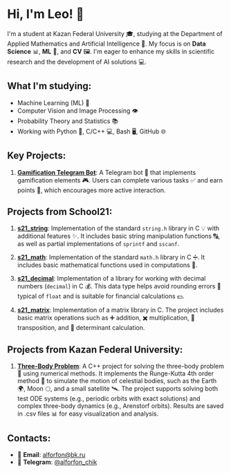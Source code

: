 # Hi, I'm Leo! 👋

I'm a student at Kazan Federal University 🎓, studying at the Department of Applied Mathematics and Artificial Intelligence 🤖. My focus is on **Data Science** 📊, **ML** 🧠, and **CV** 🖼️. I'm eager to enhance my skills in scientific research and the development of AI solutions 💻.

## What I'm studying:
- Machine Learning (ML) 🤖
- Computer Vision and Image Processing 👁️
- Probability Theory and Statistics 📚
- Working with Python 🐍, C/C++ 💻, Bash 🖥️, GitHub 🌐

## Key Projects:
1. **[Gamification Telegram Bot](https://github.com/LeonidMitrofanov/Gamification_tg_bot)**: A Telegram bot 🤖 that implements gamification elements 🎮. Users can complete various tasks ✅ and earn points 🎯, which encourages more active interaction.

## Projects from School21:
1. **[s21_string](https://github.com/LeonidMitrofanov/s21_string)**: Implementation of the standard `string.h` library in C 💡 with additional features ✨. It includes basic string manipulation functions 🔠, as well as partial implementations of `sprintf` and `sscanf`.

2. **[s21_math](https://github.com/LeonidMitrofanov/s21_math)**: Implementation of the standard `math.h` library in C ➗. It includes basic mathematical functions used in computations 🔢.

3. **[s21_decimal](https://github.com/LeonidMitrofanov/s21_decimal)**: Implementation of a library for working with decimal numbers (`decimal`) in C 💰. This data type helps avoid rounding errors 🔄 typical of `float` and is suitable for financial calculations 💵.

4. **[s21_matrix](https://github.com/LeonidMitrofanov/s21_matrix)**: Implementation of a matrix library in C. The project includes basic matrix operations such as ➕ addition, ✖️ multiplication, 🔄 transposition, and 📐 determinant calculation.

## Projects from Kazan Federal University:
1. **[Three-Body Problem](https://github.com/LeonidMitrofanov/Three-Body_Problem)**: A C++ project for solving the three-body problem 🌌 using numerical methods. It implements the Runge-Kutta 4th order method 🧮 to simulate the motion of celestial bodies, such as the Earth 🌍, Moon 🌕, and a small satellite 🛰️. The project supports solving both test ODE systems (e.g., periodic orbits with exact solutions) and complex three-body dynamics (e.g., Arenstorf orbits). Results are saved in .csv files 📊 for easy visualization and analysis.


## Contacts:
- 📧 **Email**: alforfon@bk.ru
- 📱 **Telegram**: [@alforfon_chik](https://t.me/alforfon_chik)

<!--
Feel free to add more details or projects! 🚀
-->
